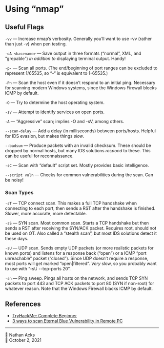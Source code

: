# Using “nmap”

## Useful Flags

`-vv` — Increase nmap’s verbosity. Generally you’ll want to use -vv (rather than just -v) when pen testing.

`-oA <basename>` — Save output in three formats (“normal”, XML, and “grepable”) *in addition to* displaying terminal output. Handy!

`-p-` — Scan all ports. (The end/beginning of port ranges can be excluded to represent 1/65535, so “-“ is equivalent to 1-65535.)

`-Pn` — Scan the host even if it doesn’t respond to an initial ping. Necessary for scanning modern Windows systems, since the Windows Firewall blocks ICMP by default.

`-O` — Try to determine the host operating system.

`-sV` — Attempt to identify services on open ports.

`-A` — “Aggressive” scan; implies -O and -sV, among others.

`--scan-delay` — Add a delay (in milliseconds) between ports/hosts. Helpful for IDS evasion, but makes things *slow*.

`--badsum` — Produce packets with an invalid checksum. These should be dropped by normal hosts, but many IDS solutions *respond* to these. This can be useful for reconnaissance.

`-sC` — Scan with “default” script set. Mostly provides basic intelligence.

`--script vuln` — Checks for common vulnerabilities during the scan. Can be noisy!

### Scan Types

`-sT`  — TCP connect scan. This makes a full TCP handshake when connecting to each port, then sends a RST after the handshake is finished. Slower, more accurate, more detectable.

`-sS` — SYN scan. Most common scan. Starts a TCP handshake but then sends a RST after receiving the SYN/ACK packet. Requires root, should not be used on OT. Also called a “stealth scan”, but most IDS solutions detect it these days.

`-sU` — UDP scan. Sends empty UDP packets (or more realistic packets for known ports) and listens for a response back (“open”) or a ICMP “port unreachable” packet (“closed”). Since UDP doesn’t require a response, most ports will get marked “open|filtered”. *Very* slow, so you probably want to use with ”-sU --top-ports 20”.

`-sn` — Ping sweep. Pings all hosts on the network, and sends TCP SYN packets to port 443 and TCP ACK packets to port 80 (SYN if non-root) for whatever reason. Note that the Windows Firewall blacks ICMP by default.

## References

* [TryHackMe: Complete Beginner](tryhackme-complete-beginner.md)
* [3 ways to scan Eternal Blue Vulnerability in Remote PC](https://www.tryhackme.vip/2018/03/3-ways-to-scan-eternal-blue.html)

- - - -

👤 Nathan Acks  
📅 October 2, 2021
